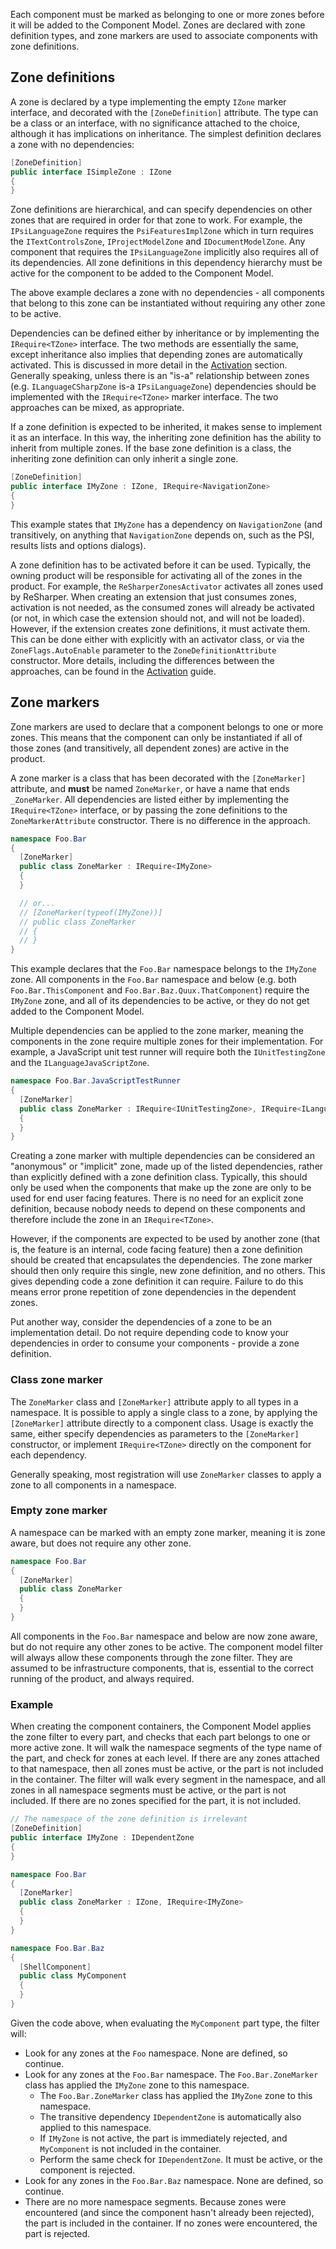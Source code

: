 [//]: # (title: Usage)

Each component must be marked as belonging to one or more zones before it will be added to the Component Model. Zones are declared with zone definition types, and zone markers are used to associate components with zone definitions.

## Zone definitions

A zone is declared by a type implementing the empty `IZone` marker interface, and decorated with the `[ZoneDefinition]` attribute. The type can be a class or an interface, with no significance attached to the choice, although it has implications on inheritance. The simplest definition declares a zone with no dependencies:

```csharp
[ZoneDefinition]
public interface ISimpleZone : IZone
{
}
```

Zone definitions are hierarchical, and can specify dependencies on other zones that are required in order for that zone to work. For example, the `IPsiLanguageZone` requires the `PsiFeaturesImplZone` which in turn requires the `ITextControlsZone`, `IProjectModelZone` and `IDocumentModelZone`. Any component that requires the `IPsiLanguageZone` implicitly also requires all of its dependencies. All zone definitions in this dependency hierarchy must be active for the component to be added to the Component Model.

The above example declares a zone with no dependencies - all components that belong to this zone can be instantiated without requiring any other zone to be active.

Dependencies can be defined either by inheritance or by implementing the `IRequire<TZone>` interface. The two methods are essentially the same, except inheritance also implies that depending zones are automatically activated. This is discussed in more detail in the [Activation](Activation.md) section. Generally speaking, unless there is an "is-a" relationship between zones (e.g. `ILanguageCSharpZone` is-a `IPsiLanguageZone`) dependencies should be implemented with the `IRequire<TZone>` marker interface. The two approaches can be mixed, as appropriate.

If a zone definition is expected to be inherited, it makes sense to implement it as an interface. In this way, the inheriting zone definition has the ability to inherit from multiple zones. If the base zone definition is a class, the inheriting zone definition can only inherit a single zone.

```csharp
[ZoneDefinition]
public interface IMyZone : IZone, IRequire<NavigationZone>
{
}
```

This example states that `IMyZone` has a dependency on `NavigationZone` (and transitively, on anything that `NavigationZone` depends on, such as the PSI, results lists and options dialogs).

A zone definition has to be activated before it can be used. Typically, the owning product will be responsible for activating all of the zones in the product. For example, the `ReSharperZonesActivator` activates all zones used by ReSharper. When creating an extension that just consumes zones, activation is not needed, as the consumed zones will already be activated (or not, in which case the extension should not, and will not be loaded). However, if the extension creates zone definitions, it must activate them. This can be done either with explicitly with an activator class, or via the `ZoneFlags.AutoEnable` parameter to the `ZoneDefinitionAttribute` constructor. More details, including the differences between the approaches, can be found in the [Activation](Activation.md) guide.

## Zone markers

Zone markers are used to declare that a component belongs to one or more zones. This means that the component can only be instantiated if all of those zones (and transitively, all dependent zones) are active in the product.

A zone marker is a class that has been decorated with the `[ZoneMarker]` attribute, and **must** be named `ZoneMarker`, or have a name that ends `_ZoneMarker`. All dependencies are listed either by implementing the `IRequire<TZone>` interface, or by passing the zone definitions to the `ZoneMarkerAttribute` constructor. There is no difference in the approach.

```csharp
namespace Foo.Bar
{
  [ZoneMarker]
  public class ZoneMarker : IRequire<IMyZone>
  {
  }

  // or...
  // [ZoneMarker(typeof(IMyZone))]
  // public class ZoneMarker
  // {
  // }
}
```

This example declares that the `Foo.Bar` namespace belongs to the `IMyZone` zone. All components in the `Foo.Bar` namespace and below (e.g. both `Foo.Bar.ThisComponent` and `Foo.Bar.Baz.Quux.ThatComponent`) require the `IMyZone` zone, and all of its dependencies to be active, or they do not get added to the Component Model.

Multiple dependencies can be applied to the zone marker, meaning the components in the zone require multiple zones for their implementation. For example, a JavaScript unit test runner will require both the `IUnitTestingZone` and the `ILanguageJavaScriptZone`.

```csharp
namespace Foo.Bar.JavaScriptTestRunner
{
  [ZoneMarker]
  public class ZoneMarker : IRequire<IUnitTestingZone>, IRequire<ILanguageJavaScriptZone>
  {
  }
}
```

Creating a zone marker with multiple dependencies can be considered an "anonymous" or "implicit" zone, made up of the listed dependencies, rather than explicitly defined with a zone definition class. Typically, this should only be used when the components that make up the zone are only to be used for end user facing features. There is no need for an explicit zone definition, because nobody needs to depend on these components and therefore include the zone in an `IRequire<TZone>`.

However, if the components are expected to be used by another zone (that is, the feature is an internal, code facing feature) then a zone definition should be created that encapsulates the dependencies. The zone marker should then only require this single, new zone definition, and no others. This gives depending code a zone definition it can require. Failure to do this means error prone repetition of zone dependencies in the dependent zones.

Put another way, consider the dependencies of a zone to be an implementation detail. Do not require depending code to know your dependencies in order to consume your components - provide a zone definition.

### Class zone marker

The `ZoneMarker` class and `[ZoneMarker]` attribute apply to all types in a namespace. It is possible to apply a single class to a zone, by applying the `[ZoneMarker]` attribute directly to a component class. Usage is exactly the same, either specify dependencies as parameters to the `[ZoneMarker]` constructor, or implement `IRequire<TZone>` directly on the component for each dependency.

Generally speaking, most registration will use `ZoneMarker` classes to apply a zone to all components in a namespace.

### Empty zone marker

A namespace can be marked with an empty zone marker, meaning it is zone aware, but does not require any other zone.

```csharp
namespace Foo.Bar
{
  [ZoneMarker]
  public class ZoneMarker
  {
  }
}
```

All components in the `Foo.Bar` namespace and below are now zone aware, but do not require any other zones to be active. The component model filter will always allow these components through the zone filter. They are assumed to be infrastructure components, that is, essential to the correct running of the product, and always required.

### Example

When creating the component containers, the Component Model applies the zone filter to every part, and checks that each part belongs to one or more active zone. It will walk the namespace segments of the type name of the part, and check for zones at each level. If there are any zones attached to that namespace, then all zones must be active, or the part is not included in the container. The filter will walk every segment in the namespace, and all zones in all namespace segments must be active, or the part is not included. If there are no zones specified for the part, it is not included.

```csharp
// The namespace of the zone definition is irrelevant
[ZoneDefinition]
public interface IMyZone : IDependentZone
{
}

namespace Foo.Bar
{
  [ZoneMarker]
  public class ZoneMarker : IZone, IRequire<IMyZone>
  {
  }
}

namespace Foo.Bar.Baz
{
  [ShellComponent]
  public class MyComponent
  {
  }
}
```

Given the code above, when evaluating the `MyComponent` part type, the filter will:

* Look for any zones at the `Foo` namespace. None are defined, so continue.
* Look for any zones at the `Foo.Bar` namespace. The `Foo.Bar.ZoneMarker` class has applied the `IMyZone` zone to this namespace.
  * The `Foo.Bar.ZoneMarker` class has applied the `IMyZone` zone to this namespace.
  * The transitive dependency `IDependentZone` is automatically also applied to this namespace.
  * If `IMyZone` is not active, the part is immediately rejected, and `MyComponent` is not included in the container.
  * Perform the same check for `IDependentZone`. It must be active, or the component is rejected.
* Look for any zones in the `Foo.Bar.Baz` namespace. None are defined, so continue.
* There are no more namespace segments. Because zones were encountered (and since the component hasn't already been rejected), the part is included in the container. If no zones were encountered, the part is rejected.
